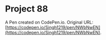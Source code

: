 # Project 88

A Pen created on CodePen.io. Original URL: [https://codepen.io/Singh1219/pen/NWbNwEN](https://codepen.io/Singh1219/pen/NWbNwEN).


